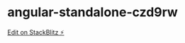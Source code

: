 # angular-standalone-czd9rw

[Edit on StackBlitz ⚡️](https://stackblitz.com/edit/angular-standalone-czd9rw)